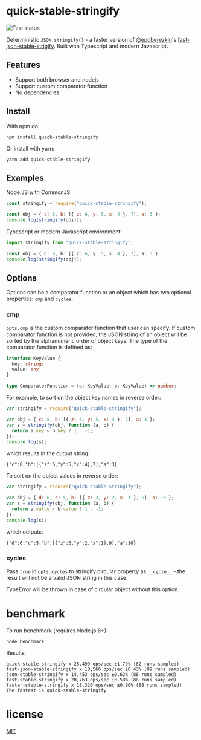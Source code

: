 # quick-stable-stringify

![Test status](https://github.com/sxwei123/quick-stable-stringify/workflows/Coverage/badge.svg?branch=master)

Deterministic `JSON.stringify()` - a faster version of [@epoberezkin](https://github.com/epoberezkin)'s [fast-json-stable-strigify](https://github.com/epoberezkin/fast-json-stable-stringify). Built with Typescript and modern Javascript.

## Features

- Support both browser and nodejs
- Support custom comparator function
- No dependencies

## Install

With npm do:

```
npm install quick-stable-stringify
```

Or install with yarn:

```
yarn add quick-stable-stringify
```

## Examples

Node.JS with CommonJS:

```js
const stringify = require("quick-stable-stringify");

const obj = { c: 8, b: [{ z: 6, y: 5, x: 4 }, 7], a: 3 };
console.log(stringify(obj));
```

Typescript or modern Javascript environment:

```ts
import stringify from "quick-stable-stringify";

const obj = { c: 8, b: [{ z: 6, y: 5, x: 4 }, 7], a: 3 };
console.log(stringify(obj));
```

## Options

Options can be a comparator function or an object which has two optional properties: `cmp` and `cycles`.

### cmp

`opts.cmp` is the custom comparator function that user can specify. If custom comparator function is not provided, the JSON string of an object will be sorted by the alphanumeric order of object keys.
The type of the comparator function is defined as:

```ts
interface KeyValue {
  key: string;
  value: any;
}

type ComparatorFunction = (a: KeyValue, b: KeyValue) => number;
```

For example, to sort on the object key names in reverse order:

```js
var stringify = require("quick-stable-stringify");

var obj = { c: 8, b: [{ z: 6, y: 5, x: 4 }, 7], a: 3 };
var s = stringify(obj, function (a, b) {
  return a.key < b.key ? 1 : -1;
});
console.log(s);
```

which results in the output string:

```
{"c":8,"b":[{"z":6,"y":5,"x":4},7],"a":3}
```

To sort on the object values in reverse order:

```js
var stringify = require("quick-stable-stringify");

var obj = { d: 6, c: 5, b: [{ z: 3, y: 2, x: 1 }, 9], a: 10 };
var s = stringify(obj, function (a, b) {
  return a.value < b.value ? 1 : -1;
});
console.log(s);
```

which outputs:

```
{"d":6,"c":5,"b":[{"z":3,"y":2,"x":1},9],"a":10}
```

### cycles

Pass `true` in `opts.cycles` to stringify circular property as `__cycle__` - the result will not be a valid JSON string in this case.

TypeError will be thrown in case of circular object without this option.

# benchmark

To run benchmark (requires Node.js 6+):

```
node benchmark
```

Results:

```
quick-stable-stringify x 25,499 ops/sec ±1.79% (82 runs sampled)
fast-json-stable-stringify x 18,566 ops/sec ±0.43% (89 runs sampled)
json-stable-stringify x 14,453 ops/sec ±0.62% (88 runs sampled)
fast-stable-stringify x 20,763 ops/sec ±0.58% (88 runs sampled)
faster-stable-stringify x 18,320 ops/sec ±0.90% (88 runs sampled)
The fastest is quick-stable-stringify
```

# license

[MIT](https://github.com/epoberezkin/fast-json-stable-stringify/blob/master/LICENSE)
